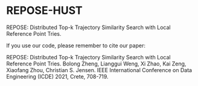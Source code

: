 # REPOSE-HUST
REPOSE: Distributed Top-k Trajectory Similarity Search with Local Reference Point Tries.

If you use our code, please remember to cite our paper:

REPOSE: Distributed Top-k Trajectory Similarity Search with Local Reference Point Tries.
Bolong Zheng, Lianggui Weng, Xi Zhao, Kai Zeng, Xiaofang Zhou, Christian S. Jensen.
IEEE International Conference on Data Engineering (ICDE) 2021, Crete, 708-719.
